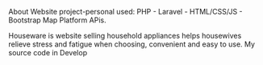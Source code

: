 About Website project-personal used: PHP - Laravel - HTML/CSS/JS - Bootstrap Map Platform APis.

Houseware is website selling household appliances helps housewives relieve stress and fatigue when choosing, convenient and easy to use. My source code in Develop
